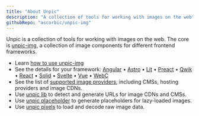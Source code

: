 ```yaml
---
title: "About Unpic"
description: "A collection of tools for working with images on the web"
githubRepo: "ascorbic/unpic-img"
---
```


Unpic is a collection of tools for working with images on the web. The core is
[unpic-img](/img/), a collection of image components for different frontend
frameworks.

- Learn [how to use unpic-img](/learn/)
- See the details for your framework: [Angular](/img/angular/) •
  [Astro](/img/astro/) • [Lit](/img/lit/) • [Preact](/img/preact/) •
  [Qwik](/img/qwik/) • [React](/img/react/) • [Solid](/img/solid/) •
  [Svelte](/img/svelte/) • [Vue](/img/vue/) • [WebC](/img/webc/)
- See the list of [supported image providers](/providers/), including CMSs,
  hosting providers and image CDNs.
- Use [unpic lib](/lib) to detect and generate URLs for image CDNs and CMSs.
- Use [unpic placeholder](/placeholder/) to generate placeholders for
  lazy-loaded images.
- Use [unpic pixels](/pixels/) to load and decode raw image data.
